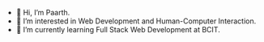 - 👋 Hi, I’m Paarth.
- 👀 I’m interested in Web Development and Human-Computer Interaction.
- 🌱 I’m currently learning Full Stack Web Development at BCIT.

<!---
paarthd00/paarthd00 is a ✨ special ✨ repository because its `README.md` (this file) appears on your GitHub profile.
You can click the Preview link to take a look at your changes.
--->
